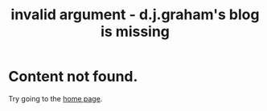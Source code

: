 ﻿---
layout: base.njk
permalink: 404.html
eleventyExcludeFromCollections: true
title: invalid argument - d.j.graham's blog is missing
---

# Content not found.

Try going to the <a href="{{ '/' | url }}">home page</a>.
